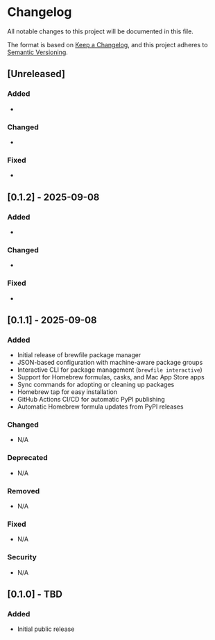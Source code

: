 # Changelog

All notable changes to this project will be documented in this file.

The format is based on [Keep a Changelog](https://keepachangelog.com/en/1.0.0/),
and this project adheres to [Semantic Versioning](https://semver.org/spec/v2.0.0.html).

## [Unreleased]

### Added
- 

### Changed
- 

### Fixed
- 

## [0.1.2] - 2025-09-08

### Added
- 

### Changed
- 

### Fixed
- 

## [0.1.1] - 2025-09-08

### Added

- Initial release of brewfile package manager
- JSON-based configuration with machine-aware package groups
- Interactive CLI for package management (`brewfile interactive`)
- Support for Homebrew formulas, casks, and Mac App Store apps
- Sync commands for adopting or cleaning up packages
- Homebrew tap for easy installation
- GitHub Actions CI/CD for automatic PyPI publishing
- Automatic Homebrew formula updates from PyPI releases

### Changed

- N/A

### Deprecated

- N/A

### Removed

- N/A

### Fixed

- N/A

### Security

- N/A

## [0.1.0] - TBD

### Added

- Initial public release
